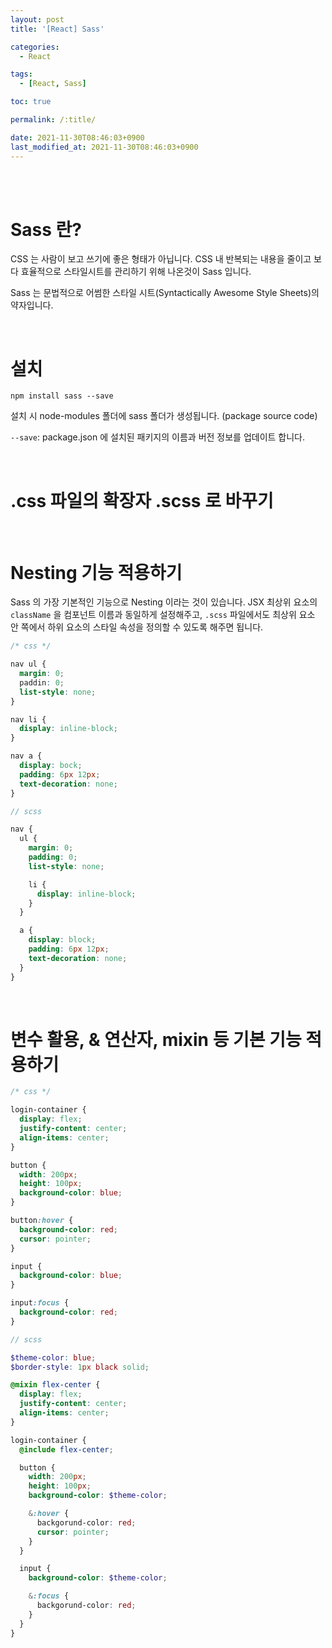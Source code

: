 ```yaml
---
layout: post
title: '[React] Sass'

categories:
  - React

tags:
  - [React, Sass]

toc: true

permalink: /:title/

date: 2021-11-30T08:46:03+0900
last_modified_at: 2021-11-30T08:46:03+0900
---
```


<br>
<br>

# Sass 란?

CSS 는 사람이 보고 쓰기에 좋은 형태가 아닙니다. CSS 내 반복되는 내용을 줄이고 보다 효율적으로 스타일시트를 관리하기 위해 나온것이 Sass 입니다.

Sass 는 문법적으로 어썸한 스타일 시트(Syntactically Awesome Style Sheets)의 약자입니다.

<br>

# 설치

```
npm install sass --save
```

설치 시 node-modules 폴더에 sass 폴더가 생성됩니다. (package source code)

`--save`: package.json 에 설치된 패키지의 이름과 버전 정보를 업데이트 합니다.

<br>

# .css 파일의 확장자 .scss 로 바꾸기

<br>

# Nesting 기능 적용하기

Sass 의 가장 기본적인 기능으로 Nesting 이라는 것이 있습니다. JSX 최상위 요소의 `className` 을 컴포넌트 이름과 동일하게 설정해주고, `.scss` 파일에서도 최상위 요소 안 쪽에서 하위 요소의 스타일 속성을 정의할 수 있도록 해주면 됩니다.

```css
/* css */

nav ul {
  margin: 0;
  paddin: 0;
  list-style: none;
}

nav li {
  display: inline-block;
}

nav a {
  display: bock;
  padding: 6px 12px;
  text-decoration: none;
}
```

```scss
// scss

nav {
  ul {
    margin: 0;
    padding: 0;
    list-style: none;

    li {
      display: inline-block;
    }
  }

  a {
    display: block;
    padding: 6px 12px;
    text-decoration: none;
  }
}
```

<br>

# 변수 활용, & 연산자, mixin 등 기본 기능 적용하기

```css
/* css */

login-container {
  display: flex;
  justify-content: center;
  align-items: center;
}

button {
  width: 200px;
  height: 100px;
  background-color: blue;
}

button:hover {
  background-color: red;
  cursor: pointer;
}

input {
  background-color: blue;
}

input:focus {
  background-color: red;
}
```

```scss
// scss

$theme-color: blue;
$border-style: 1px black solid;

@mixin flex-center {
  display: flex;
  justify-content: center;
  align-items: center;
}

login-container {
  @include flex-center;

  button {
    width: 200px;
    height: 100px;
    background-color: $theme-color;

    &:hover {
      backgorund-color: red;
      cursor: pointer;
    }
  }

  input {
    background-color: $theme-color;

    &:focus {
      backgorund-color: red;
    }
  }
}
```
